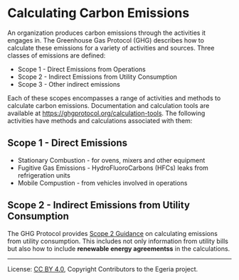 <!-- SPDX-License-Identifier: CC-BY-4.0 -->
<!-- Copyright Contributors to the Egeria project. -->

# Calculating Carbon Emissions

An organization produces carbon emissions through the activities 
it engages in. The Greenhouse Gas Protocol (GHG) describes how to calculate these emissions for a variety of activities and sources.
Three classes of emissions are defined:

* Scope 1 - Direct Emissions from Operations
* Scope 2 - Indirect Emissions from Utility Consumption
* Scope 3 - Other indirect emissions

Each of these scopes encompasses a range of activities and methods 
to calculate carbon emissions. Documentation and calculation tools are available at https://ghgprotocol.org/calculation-tools.
The following activities have methods and calculations associated with them:

## Scope 1 - Direct Emissions

* Stationary Combustion - for ovens, mixers and other equipment
* Fugitive Gas Emissions - HydroFluoroCarbons (HFCs) leaks from refrigeration units
* Mobile Compustion - from vehicles involved in operations

## Scope 2 - Indirect Emissions from Utility Consumption
The GHG Protocol provides [Scope 2 Guidance](https://ghgprotocol.org/scope_2_guidance) on calculating  emissions from utility consumption. This includes not only information from utility bills but also how to include **renewable energy agreementss** in the calculations.

----
License: [CC BY 4.0](https://creativecommons.org/licenses/by/4.0/), Copyright Contributors to the Egeria project.
